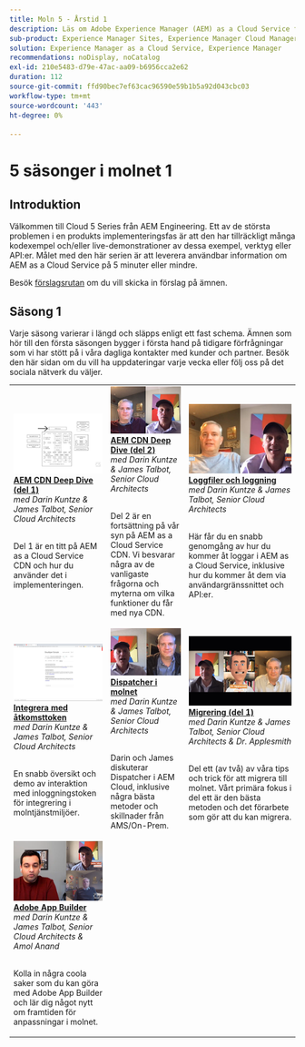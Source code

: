 ```yaml
---
title: Moln 5 - Årstid 1
description: Läs om Adobe Experience Manager (AEM) as a Cloud Service från Adobe expertingenjörer som bygger upp det och experttjänsterna som levererar det.
sub-product: Experience Manager Sites, Experience Manager Cloud Manager, Experience Manager Assets
solution: Experience Manager as a Cloud Service, Experience Manager
recommendations: noDisplay, noCatalog
exl-id: 210e5483-d79e-47ac-aa09-b6956cca2e62
duration: 112
source-git-commit: ffd90bec7ef63cac96590e59b1b5a92d043cbc03
workflow-type: tm+mt
source-wordcount: '443'
ht-degree: 0%

---
```


# 5 säsonger i molnet 1

## Introduktion

Välkommen till Cloud 5 Series från AEM Engineering. Ett av de största problemen i en produkts implementeringsfas är att den har tillräckligt många kodexempel och/eller live-demonstrationer av dessa exempel, verktyg eller API:er. Målet med den här serien är att leverera användbar information om AEM as a Cloud Service på 5 minuter eller mindre.

Besök [förslagsrutan](https://forms.office.com/r/74P5Xz4UH0) om du vill skicka in förslag på ämnen.

## Säsong 1

Varje säsong varierar i längd och släpps enligt ett fast schema. Ämnen som hör till den första säsongen bygger i första hand på tidigare förfrågningar som vi har stött på i våra dagliga kontakter med kunder och partner. Besök den här sidan om du vill ha uppdateringar varje vecka eller följ oss på det sociala nätverk du väljer.

<table>
  <tr>
   <td>
      <a href="./cloud5-aem-cdn-part1.md">
      <img alt="AEM CDN del 1" src="./imgs/001-thumb.png"/>
      </a>
      <div>
         <a href="./cloud5-aem-cdn-part1.md"><strong>AEM CDN Deep Dive (del 1)</strong></a>         
         <br/><em> med Darin Kuntze &amp; James Talbot, Senior Cloud Architects </em>
      </div>
      <p>
        <br/>
         Del 1 är en titt på AEM as a Cloud Service CDN och hur du använder det i implementeringen.
      </p>
     </td>   
     <td>
      <a href="./cloud5-aem-cdn-part2.md">
         <img alt="AEM CDN del 2" src="./imgs/002-thumb.png"/>
      </a>
      <div>
         <a href="./cloud5-aem-cdn-part2.md"><strong>AEM CDN Deep Dive (del 2)</strong></a>
         <br/><em> med Darin Kuntze &amp; James Talbot, Senior Cloud Architects </em>
      </div>
      <p>
        <br/>
         Del 2 är en fortsättning på vår syn på AEM as a Cloud Service CDN. Vi besvarar några av de vanligaste frågorna och myterna om vilka funktioner du får med nya CDN.
      </p>
   </td>
     <td>
        <a href="./cloud5-aem-log-files.md">
            <img alt="Loggfiler och loggning" src="./imgs/003-thumb.png"/>
        </a>
      <div>
         <a href="./cloud5-aem-log-files.md"><strong>Loggfiler och loggning</strong></a>
         <br/><em> med Darin Kuntze &amp; James Talbot, Senior Cloud Architects </em>
      </div>
      <p>
        <br/>
         Här får du en snabb genomgång av hur du kommer åt loggar i AEM as a Cloud Service, inklusive hur du kommer åt dem via användargränssnittet och API:er.
      </p>
   </td> 
  </tr>
  <tr>
   <td>
        <a href="./cloud5-getting-login-token-integrations.md">
            <img alt="Åtkomsttoken" src="./imgs/004-thumb.png"/>
        </a>
      <div>
        <a href="./cloud5-getting-login-token-integrations.md"><strong>Integrera med åtkomsttoken</strong></a>        
         <br/><em> med Darin Kuntze &amp; James Talbot, Senior Cloud Architects </em>
      </div>
      <p>
        <br/>
         En snabb översikt och demo av interaktion med inloggningstoken för integrering i molntjänstmiljöer.
      </p>
     </td>   
     <td>
      <a href="./cloud5-aem-dispatcher-cloud.md">
      <img alt="Dispatcher i molnet" src="./imgs/005-thumb.png"/>
       </a>  
      <div>
        <a href="./cloud5-aem-dispatcher-cloud.md"><strong>Dispatcher i molnet</strong></a>
         <br/><em> med Darin Kuntze &amp; James Talbot, Senior Cloud Architects </em>
      </div>
      <p>
        <br/>
        Darin och James diskuterar Dispatcher i AEM Cloud, inklusive några bästa metoder och skillnader från AMS/On-Prem. 
      </p>
   </td>
     <td>
        <a href="./cloud5-aem-content-migration-part-1.md">
            <img alt="Migrering (del 1)" src="./imgs/006-thumb.png"/>
        </a>
      <div>
         <a href="./cloud5-aem-content-migration-part-1.md"><strong>Migrering (del 1)</strong></a>
         <br/><em> med Darin Kuntze &amp; James Talbot, Senior Cloud Architects &amp; Dr. Applesmith </em>
      </div>
      <p>
        <br/>
         Del ett (av två) av våra tips och trick för att migrera till molnet. Vårt primära fokus i del ett är den bästa metoden och det förarbete som gör att du kan migrera.
      </p>
   </td> 
  </tr>
    <tr>
        <td>
            <a href="./cloud5-adobe-app-builder.md">
                <img alt="Adobe App Builder" src="./imgs/010-thumb.png"/>
            </a>
            <div>
                <a href="./cloud5-adobe-app-builder.md"><strong>Adobe App Builder</strong></a><br/>        
                <em> med Darin Kuntze &amp; James Talbot, Senior Cloud Architects &amp; Amol Anand </em>
            </div>
            <p><br/>
                Kolla in några coola saker som du kan göra med Adobe App Builder och lär dig något nytt om framtiden för anpassningar i molnet.
            </p>
        </td>
        <td></td>
        <td></td>
    </tr>
</table>
